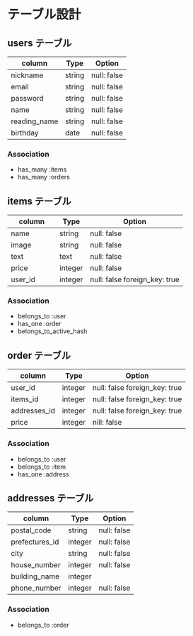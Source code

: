# テーブル設計

## users テーブル
| column       | Type    | Option      |
|--------------|---------|-------------|
| nickname     | string  | null: false |
| email        | string  | null: false |
| password     | string  | null: false |
| name         | string  | null: false |
| reading_name | string  | null: false |
| birthday     | date    | null: false |

### Association
- has_many :items
- has_many :orders

## items テーブル

| column         | Type    | Option                        |
|----------------|---------|-------------------------------|
| name     　　　 | string  | null: false                   |
| image          | string  | null: false                   |
| text           | text    | null: false                   |
| price          | integer | null: false                   |
| user_id        | integer | null: false foreign_key: true |

### Association
- belongs_to :user
- has_one :order
- belongs_to_active_hash

## order テーブル

| column       | Type    | Option                        |
|--------------|---------|-------------------------------|
| user_id      | integer | null: false foreign_key: true |
| items_id     | integer | null: false foreign_key: true |
| addresses_id | integer | null: false foreign_key: true |
| price        | integer | nill: false                   |

### Association
- belongs_to :user
- belongs_to :item
- has_one :address

## addresses テーブル

| column         | Type    | Option                        |
|----------------|---------|-------------------------------|
| postal_code    | string  | null: false                   |
| prefectures_id | integer | null: false                   |
| city           | string  | null: false                   |
| house_number   | integer | null: false                   |
| building_name  | integer |                               |
| phone_number   | integer | null: false                   |

### Association
- belongs_to :order